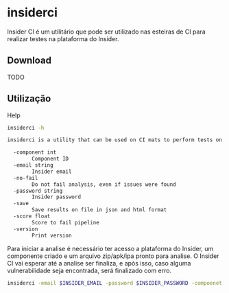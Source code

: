 # insiderci
Insider CI é um utilitário que pode ser utilizado nas esteiras de CI para realizar testes na plataforma do Insider.


## Download
TODO

## Utilização
Help
```bash
insiderci -h

insiderci is a utility that can be used on CI mats to perform tests on the Insider platform.

  -component int
        Component ID
  -email string
        Insider email
  -no-fail
        Do not fail analysis, even if issues were found
  -password string
        Insider password
  -save
        Save results on file in json and html format
  -score float
        Score to fail pipeline
  -version
        Print version
```

Para iniciar a analise é necessário ter acesso a plataforma do Insider, um componente criado e um arquivo zip/apk/ipa pronto para analise. O Insider CI vai esperar até a analise ser finaliza, e após isso, caso alguma vulnerabilidade seja encontrada, será finalizado com erro.
```bash
insiderci -email $INSIDER_EMAIL -password $INSIDER_PASSWORD -compoenet 1 arquivo_zip.zip
```
